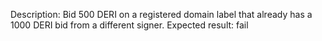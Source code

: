 Description: Bid 500 DERI on a registered domain label that already has a 1000 DERI bid from a different signer.
Expected result: fail